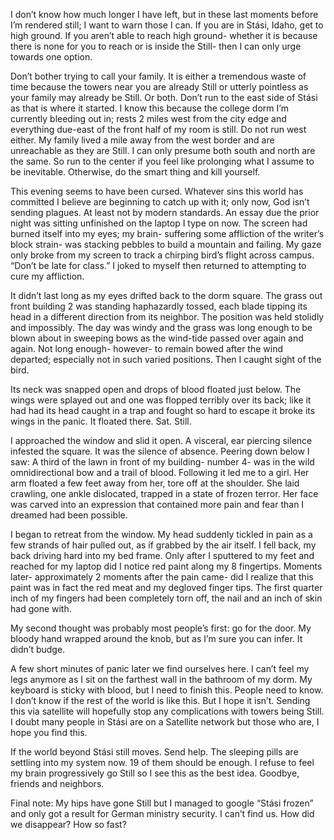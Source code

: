 I don’t know how much longer I have left, but in these last moments before I’m rendered still; I want to warn those I can. If you are in Stási, Idaho, get to high ground. If you aren’t able to reach high ground- whether it is because there is none for you to reach or is inside the Still- then I can only urge towards one option.

Don’t bother trying to call your family. It is either a tremendous waste of time because the towers near you are already Still or utterly pointless as your family may already be Still. Or both. Don’t run to the east side of Stási as that is where it started. I know this because the college dorm I’m currently bleeding out in; rests 2 miles west from the city edge and everything due-east of the front half of my room is still. Do not run west either. My family lived a mile away from the west border and are unreachable as they are Still. I can only presume both south and north are the same. So run to the center if you feel like prolonging what I assume to be inevitable. Otherwise, do the smart thing and kill yourself.

This evening seems to have been cursed. Whatever sins this world has committed I believe are beginning to catch up with it; only now, God isn’t sending plagues. At least not by modern standards. An essay due the prior night was sitting unfinished on the laptop I type on now. The screen had burned itself into my eyes; my brain- suffering some affliction of the writer’s block strain- was stacking pebbles to build a mountain and failing. My gaze only broke from my screen to track a chirping bird’s flight across campus. “Don’t be late for class.” I joked to myself then returned to attempting to cure my affliction. 

It didn’t last long as my eyes drifted back to the dorm square. The grass out front building 2 was standing haphazardly tossed, each blade tipping its head in a different direction from its neighbor. The position was held stolidly and impossibly. The day was windy and the grass was long enough to be blown about in sweeping bows as the wind-tide passed over again and again. Not long enough- however- to remain bowed after the wind departed; especially not in such varied positions. Then I caught sight of the bird. 

Its neck was snapped open and drops of blood floated just below. The wings were splayed out and one was flopped terribly over its back; like it had had its head caught in a trap and fought so hard to escape it broke its wings in the panic. It floated there. Sat. Still. 

I approached the window and slid it open. A visceral, ear piercing silence infested the square. It was the silence of absence. Peering down below I saw: A third of the lawn in front of my building- number 4-  was in the wild omnidirectional bow and a trail of blood. Following it led me to a girl. Her arm floated a few feet away from her, tore off at the shoulder. She laid crawling, one ankle dislocated, trapped in a state of frozen terror. Her face was carved into an expression that contained more pain and fear than I dreamed had been possible. 

I began to retreat from the window. My head suddenly tickled in pain as a few strands of hair pulled out, as if grabbed by the air itself. I fell back, my back driving hard into my bed frame. Only after I sputtered to my feet and reached for my laptop did I notice red paint along my 8 fingertips. Moments later- approximately 2 moments after the pain came- did I realize that this paint was in fact the red meat and my degloved finger tips. The first quarter inch of my fingers had been completely torn off, the nail and an inch of skin had gone with.

My second thought was probably most people’s first: go for the door. My bloody hand wrapped around the knob, but as I’m sure you can infer. It didn’t budge.

A few short minutes of panic later we find ourselves here. I can’t feel my legs anymore as I sit on the farthest wall in the bathroom of my dorm. My keyboard is sticky with blood, but I need to finish this. People need to know. I don’t know if the rest of the world is like this. But I hope it isn’t. Sending this via satellite will hopefully stop any complications with towers being Still. I doubt many people in Stási are on a Satellite network but those who are, I hope you find this. 

If the world beyond Stási still moves. Send help. The sleeping pills are settling into my system now. 19 of them should be enough. I refuse to feel my brain progressively go Still so I see this as the best idea. Goodbye, friends and neighbors. 

Final note: My hips have gone Still but I managed to google “Stási frozen” and only got a result for German ministry security. I can’t find us. How did we disappear? How so fast?
